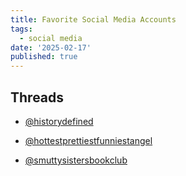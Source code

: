 ```yaml
---
title: Favorite Social Media Accounts
tags:
  - social media
date: '2025-02-17'
published: true
---
```

## Threads

*   [@historydefined](https://www.threads.net/@historydefined)
    
*   [@hottestprettiestfunniestangel](https://www.threads.net/@hottestprettiestfunniestangel)
    
*   [@smuttysistersbookclub](https://www.threads.net/@smuttysistersbookclub)
